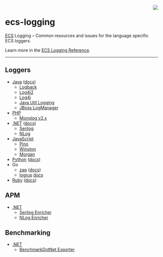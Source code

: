 <img align="right" width="auto" height="auto" src="https://www.elastic.co/static-res/images/elastic-logo-200.png"/>

# ecs-logging

[ECS](https://www.elastic.co/guide/en/ecs/current/index.html) Logging – Common resources and issues for the language specific ECS loggers.

Learn more in the [ECS Logging Reference](https://www.elastic.co/guide/en/ecs-logging/overview/current/index.html).

---

## Loggers
* [Java](https://github.com/elastic/ecs-logging-java) ([docs](https://www.elastic.co/guide/en/ecs-logging/java/current/intro.html))
  * [Logback](https://www.elastic.co/guide/en/ecs-logging/java/current/setup.html)
  * [Log4j2](https://www.elastic.co/guide/en/ecs-logging/java/current/setup.html)
  * [Log4j](https://www.elastic.co/guide/en/ecs-logging/java/current/setup.html)
  * [Java Util Logging](https://www.elastic.co/guide/en/ecs-logging/java/current/setup.html)
  * [JBoss LogManager](https://www.elastic.co/guide/en/ecs-logging/java/current/setup.html)
* [PHP](https://github.com/elastic/ecs-logging-php)
  * [Monolog v2.x](https://github.com/elastic/ecs-logging-php/blob/master/docs/Monolog_v2.md)
* [.NET](https://github.com/elastic/ecs-dotnet) ([docs](https://www.elastic.co/guide/en/ecs-logging/dotnet/current/intro.html))
  * [Serilog](https://github.com/elastic/ecs-dotnet/tree/master/src/Elastic.CommonSchema.Serilog)
  * [NLog](https://github.com/elastic/ecs-dotnet/tree/master/src/Elastic.CommonSchema.NLog)
* [JavaScript](https://github.com/elastic/ecs-logging-js)
  * [Pino](https://github.com/elastic/ecs-logging-js/tree/master/loggers/pino)
  * [Winston](https://github.com/elastic/ecs-logging-js/tree/master/loggers/winston)
  * [Morgan](https://github.com/elastic/ecs-logging-js/tree/master/loggers/morgan)
* [Python](https://github.com/elastic/ecs-logging-python) ([docs](https://www.elastic.co/guide/en/ecs-logging/python/current/intro.html))
* Go
  * [zap](https://github.com/elastic/ecs-logging-go-zap) ([docs](https://www.elastic.co/guide/en/ecs-logging/go-zap/current/intro.html))
  * [logrus](https://github.com/elastic/ecs-logging-go-logrus) [docs](https://www.elastic.co/guide/en/ecs-logging/go-logrus/current/index.html)
* [Ruby](https://github.com/elastic/ecs-logging-ruby) ([docs](https://www.elastic.co/guide/en/ecs-logging/ruby/current/intro.html))

## APM

* [.NET](https://github.com/elastic/ecs-dotnet)
  * [Serilog Enricher](https://github.com/elastic/ecs-dotnet/tree/master/src/Elastic.Apm.SerilogEnricher)
  * [NLog Enricher](https://github.com/elastic/ecs-dotnet/tree/master/src/Elastic.Apm.NLog)

## Benchmarking

* [.NET](https://github.com/elastic/ecs-dotnet)
  * [BenchmarkDotNet Exporter](https://github.com/elastic/ecs-dotnet/tree/master/src/Elastic.CommonSchema.BenchmarkDotNetExporter)
